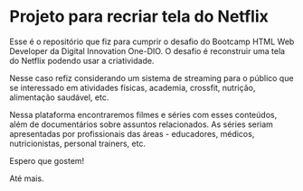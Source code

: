 # Projeto para recriar tela do Netflix

Esse é o repositório que fiz para cumprir o desafio do Bootcamp HTML Web Developer da Digital Innovation One-DIO.
O desafio é reconstruir uma tela do Netflix podendo usar a criatividade.

Nesse caso refiz considerando um sistema de streaming para o público que se interessado em atividades físicas, academia, crossfit, nutrição, alimentação saudável, etc.

Nessa plataforma encontraremos filmes e séries com esses conteúdos, além de documentários sobre assuntos relacionados. As séries seriam apresentadas por profissionais das áreas - educadores, médicos, nutricionistas, personal trainers, etc.

Espero que gostem!

Até mais.